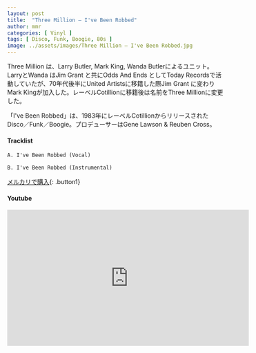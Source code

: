 ```yaml
---
layout: post
title:  "Three Million – I've Been Robbed"
author: mmr
categories: [ Vinyl ]
tags: [ Disco, Funk, Boogie, 80s ]
image: ../assets/images/Three Million – I've Been Robbed.jpg
---
```


Three Million は、Larry Butler, Mark King, Wanda Butlerによるユニット。LarryとWanda はJim Grant と共にOdds And Ends としてToday Recordsで活動していたが、70年代後半にUnited Artistsに移籍した際Jim Grant に変わりMark Kingが加入した。レーベルCotillionに移籍後は名前をThree Millionに変更した。

「I've Been Robbed」は、1983年にレーベルCotillionからリリースされたDisco／Funk／Boogie。プロデューサーはGene Lawson & Reuben Cross。

#### Tracklist
```md
A. I've Been Robbed (Vocal)

B. I've Been Robbed (Instrumental)
```

[メルカリで購入](https://jp.mercari.com/item/m79022173535?afid=6142608987){: .button1}

#### Youtube
<iframe width="560" height="315" src="https://www.youtube.com/embed/IHNovf7Q08U?si=nsNgusGhKgQRCbzo" title="YouTube video player" frameborder="0" allow="accelerometer; autoplay; clipboard-write; encrypted-media; gyroscope; picture-in-picture; web-share" referrerpolicy="strict-origin-when-cross-origin" allowfullscreen></iframe>